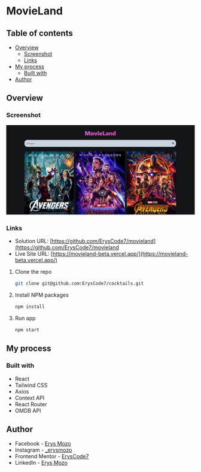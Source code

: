 # MovieLand

## Table of contents

- [Overview](#overview)
  - [Screenshot](#screenshot)
  - [Links](#links)
- [My process](#my-process)
  - [Built with](#built-with)
- [Author](#author)

## Overview

### Screenshot

![](./Capture.JPG)

### Links

- Solution URL: [https://github.com/ErysCode7/movieland](https://github.com/ErysCode7/movieland
- Live Site URL: [https://movieland-beta.vercel.app/](https://movieland-beta.vercel.app/)

1. Clone the repo

   ```sh
   git clone git@github.com:ErysCode7/cocktails.git
   ```

2. Install NPM packages

   ```sh
   npm install
   ```

3. Run app

   ```sh
   npm start
   ```

## My process

### Built with

- React
- Tailwind CSS
- Axios
- Context API
- React Router
- OMDB API

## Author

- Facebook - [Erys Mozo](https://web.facebook.com/erys.mozo/)
- Instagram - [\_erysmozo](https://www.instagram.com/_erysmozo/)
- Frontend Mentor - [ErysCode7](https://www.frontendmentor.io/profile/ErysCode7)
- LinkedIn - [Erys Mozo](https://www.linkedin.com/in/erys-mozo-280190230/)
